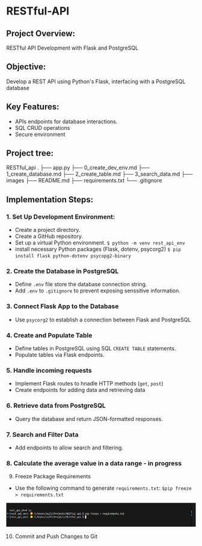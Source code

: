 # RESTful-API

## Project Overview: 
RESTful API Development with Flask and PostgreSQL

## Objective: 
Develop a REST API using Python's Flask, interfacing with a PostgreSQL database

## Key Features:
- APIs endpoints for database interactions.
- SQL CRUD operations 
- Secure environment


## Project tree:

RESTful_api
.
├── app.py
├── 0_create_dev_env.md
├── 1_create_database.md
├── 2_create_table.md
├── 3_search_data.md
├── images
├── README.md
├── requirements.txt
└── .gitignore

## Implementation Steps:

### 1. Set Up Development Environment:

 - Create a project directory.
 - Create a GitHub repository. 
 - Set up a virtual Python environment.
    `$ python -m venv rest_api_env`
 - install  necessary Python packages (Flask, dotenv, psycorg2)
    `$ pip install flask python-dotenv psycopg2-binary` 

### 2.	Create the Database in PostgreSQL

 - Define `.env` file store the database  connection string.
 - Add `.env` to `.gitignore` to prevent exposing senssitive information. 

### 3. Connect Flask App to the Database

- Use `psycorg2` to establish a connection between Flask and PostgreSQL

### 4. Create and Populate Table

- Define tables in PostgreSQL using SQL `CREATE TABLE` statements.
- Populate tables via Flask endpoints. 

### 5. Handle incoming requests 

- Implement Flask routes to hnadle HTTP methods (`get`, `post`)
- Create endpoints for adding data and retrieving data

### 6. Retrieve data from PostgreSQL

- Query the database and return JSON-formatted responses.

### 7. Search and Filter Data

- Add endpoints to allow search and filtering. 

### 8. Calculate the average value in a data range - in progress

9. Freeze Package Requirements

- Use the following command to generate `requirements.txt`:
`$pip freeze > requirements.txt`

![alt text](image-7.png)

10. Commit and Push Changes to Git